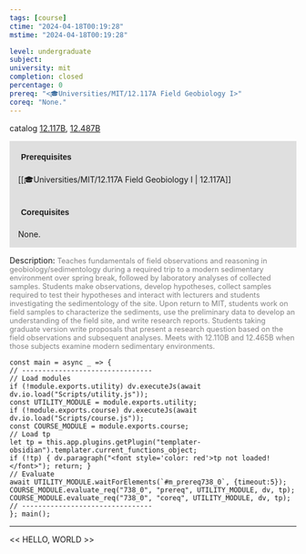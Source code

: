 ```yaml
---
tags: [course]
ctime: "2024-04-18T00:19:28"
mstime: "2024-04-18T00:19:28"

level: undergraduate
subject: 
university: mit
completion: closed
percentage: 0
prereq: "<🎓Universities/MIT/12.117A Field Geobiology I>"
coreq: "None."
---
```


catalog [12.117B](http://student.mit.edu/catalog/m12a.html#12.117B), [12.487B](http://student.mit.edu/catalog/m12b.html#12.487B)

<span style="display: block; padding: 15px; background-color: rgb(100, 100, 100, 0.2);"><font id="m_prereq738_0" style="display: block; font-family: Arial, sans-serif; font-weight: bold; padding: 5px">Prerequisites</font><br><span id="prereq738_0">[[🎓Universities/MIT/12.117A Field Geobiology I | 12.117A]]</span></span>
<span style="display: block; padding: 15px; background-color: rgb(100, 100, 100, 0.2);"><font id="m_coreq738_0" style="display: block; font-family: Arial, sans-serif; font-weight: bold; padding: 5px">Corequisites</font><br><span id="coreq738_0">None.</span></span>

<font style="">Description:</font>
<font style="color: grey; font-size: 0.8rem;">Teaches fundamentals of field observations and reasoning in geobiology/sedimentology during a required trip to a modern sedimentary environment over spring break, followed by laboratory analyses of collected samples. Students make observations, develop hypotheses, collect samples required to test their hypotheses and interact with lecturers and students investigating the sedimentology of the site. Upon return to MIT, students work on field samples to characterize the sediments, use the preliminary data to develop an understanding of the field site, and write research reports. Students taking graduate version write proposals that present a research question based on the field observations and subsequent analyses. Meets with 12.110B and 12.465B when those subjects examine modern sedimentary environments.</font>

```dataviewjs
const main = async _ => {
// --------------------------------
// Load modules
if (!module.exports.utility) dv.executeJs(await dv.io.load("Scripts/utility.js"));
const UTILITY_MODULE = module.exports.utility;
if (!module.exports.course) dv.executeJs(await dv.io.load("Scripts/course.js"));
const COURSE_MODULE = module.exports.course;
// Load tp
let tp = this.app.plugins.getPlugin("templater-obsidian").templater.current_functions_object;
if (!tp) { dv.paragraph("<font style='color: red'>tp not loaded!</font>"); return; }
// Evaluate
await UTILITY_MODULE.waitForElements(`#m_prereq738_0`, {timeout:5});
COURSE_MODULE.evaluate_req("738_0", "prereq", UTILITY_MODULE, dv, tp);
COURSE_MODULE.evaluate_req("738_0", "coreq", UTILITY_MODULE, dv, tp);
// --------------------------------
}; main();
```

---

<< HELLO, WORLD >>
